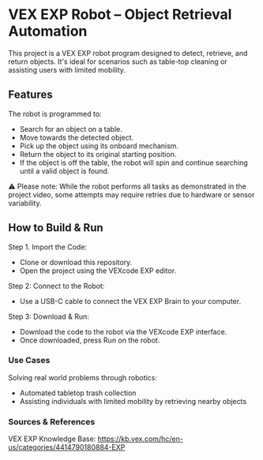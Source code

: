# VEX EXP Robot – Object Retrieval Automation 
This project is a VEX EXP robot program designed to detect, retrieve, and return objects. It's ideal for scenarios such as table-top cleaning or assisting users with limited mobility.

## Features
The robot is programmed to:
- Search for an object on a table.
- Move towards the detected object.
- Pick up the object using its onboard mechanism.
- Return the object to its original starting position.
- If the object is off the table, the robot will spin and continue searching until a valid object is found.

⚠️ Please note: While the robot performs all tasks as demonstrated in the project video, some attempts may require retries due to hardware or sensor variability.

## How to Build & Run
Step 1. Import the Code:
- Clone or download this repository.
- Open the project using the VEXcode EXP editor.
  
Step 2: Connect to the Robot:
- Use a USB-C cable to connect the VEX EXP Brain to your computer.
  
Step 3: Download & Run:
- Download the code to the robot via the VEXcode EXP interface.
- Once downloaded, press Run on the robot.

### Use Cases
Solving real world problems through robotics:
- Automated tabletop trash collection
- Assisting individuals with limited mobility by retrieving nearby objects

### Sources & References
VEX EXP Knowledge Base: https://kb.vex.com/hc/en-us/categories/4414790180884-EXP


